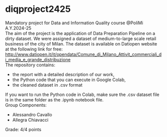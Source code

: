 # diqproject2425
Mandatory project for Data and Information Quality course @PoliMi A.Y.2024-25                       
The aim of the project is the application of Data Preparation Pipeline on a dirty dataset. We were assigned a dataset of medium-to-large scale retail business of the city of Milan. The dataset is available on Datiopen website at the following link for free: http://www.datiopen.it/it/opendata/Comune_di_Milano_Attivit_commerciali_di_media_e_grande_distribuzione                        
The repository contains: 
- the report with a detailed description of our work, 
- the Python code that you can execute in Google Colab,
- the cleaned dataset in .csv format
                      
If you want to run the Python code in Colab, make sure the .csv dataset file is in the same folder as the .ipynb notebook file.       
Group Components:                                              
- Alessandro Cavallo
- Allegra Chiavacci

Grade: 4/4 points                               

